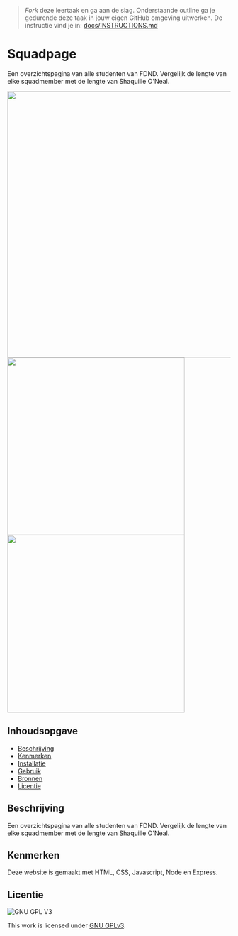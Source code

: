 > _Fork_ deze leertaak en ga aan de slag. Onderstaande outline ga je gedurende deze taak in jouw eigen GitHub omgeving uitwerken. De instructie vind je in: [docs/INSTRUCTIONS.md](docs/INSTRUCTIONS.md)

# Squadpage
<!-- Geef je project een titel en schrijf in één zin wat het is -->
Een overzichtspagina van alle studenten van FDND. Vergelijk de lengte van elke squadmember met de lengte van Shaquille O'Neal.

<img src="https://user-images.githubusercontent.com/106448490/220885323-8eee9b39-c51b-4028-b837-dea0baff4424.png" width="600">
<img src="https://user-images.githubusercontent.com/106448490/220885338-6a604110-416b-4e41-bc78-5149497a3a20.png" width="400">
<img src="https://user-images.githubusercontent.com/106448490/220885354-03f627a0-9349-4686-89dd-ac3573537b97.png" width="400">


## Inhoudsopgave

  * [Beschrijving](#beschrijving)
  * [Kenmerken](#kenmerken)
  * [Installatie](#installatie)
  * [Gebruik](#gebruik)
  * [Bronnen](#bronnen)
  * [Licentie](#licentie)

## Beschrijving

Een overzichtspagina van alle studenten van FDND. Vergelijk de lengte van elke squadmember met de lengte van Shaquille O'Neal.




<!-- In de Beschrijving staat hoe je project er uit ziet, hoe het werkt en wat je er mee kan. -->
<!-- Voeg een mooie poster visual toe 📸 -->
<!-- Voeg een link toe naar Github Pages 🌐-->

## Kenmerken
<!-- Bij Kenmerken staat welke technieken zijn gebruikt en hoe. Wat is de HTML structuur? Wat zijn de belangrijkste dingen in CSS? Wat is er met Javascript gedaan en hoe? Misschien heb je een framwork of library gebruikt? -->

Deze website is gemaakt met HTML, CSS, Javascript, Node en Express.

## Licentie

![GNU GPL V3](https://www.gnu.org/graphics/gplv3-127x51.png)

This work is licensed under [GNU GPLv3](./LICENSE).
